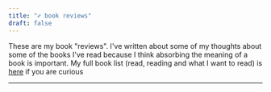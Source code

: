 ```yaml
---
title: "✐ book reviews"
draft: false
---
```


These are my book "reviews". I've written about some of my thoughts about some of the books I've read because I think absorbing the meaning of a book is important. <!--more--> My full book list (read, reading and what I want to read) is [here](https://verbose-partridge-567.notion.site/Reading-List-2982297e8f9f4cfa90b5051e6f8ae7cf) if you are curious
___
